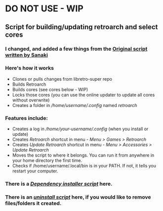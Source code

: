 # DO NOT USE - WIP


## Script for building/updating retroarch and select cores
### I changed, and added a few things from the [Original script written by Sanaki](https://gist.github.com/Sanaki/44200de635032c21d5d9a11aba75b23b/)
### Here's how it works
* Clones or pulls changes from libretro-super repo
* Builds Retroarch
* Builds cores (see cores below - WIP)
* Locks those cores (you can use the online updater to update all cores without overwrite)
* Creates a folder in _/home/username/.config_ named _retroarch_
### Features include:
* Creates a log in _/home/your-username/.config_ (when you install or update)
* Creates _Retroarch_ shortcut in menu - _Menu > Games > Retroarch_
* Creates _Update Retroarch_ shortcut in menu - _Menu > Accessories > Update Retroarch_
* Moves the script to where it belongs. You can run it from anywhere in your home directory the first time.
* Checks if /home/username/.local/bin is in your PATH. If not, it tells you restart your computer.
### There is a [_Dependency installer script_](https://github.com/Justme488/retroarch-dependency-installer) here.
### There is an [_uninstall script_](https://github.com/Justme488/remove-retroarch) here, if you would like to remove files/folders it created.
